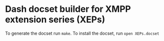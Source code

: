 # Dash docset builder for XMPP extension series (XEPs)

To generate the docset run `make`. To install the docset, run `open XEPs.docset`
